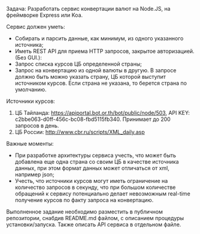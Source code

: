 Задача: Разработать сервис конвертации валют на Node.JS, на фреймворке Express или Koa.

Сервис должен уметь:
* Собирать и парсить данные, как минимум, из одного указанного источника;
* Иметь REST API для приема HTTP запросов, закрытое авторизацией. (Без GUI.):
* Запрос списка курсов ЦБ определенной страны;
* Запрос на конвертацию из одной валюты в другую. В запросе должно быть можно указать страну, ЦБ которой выступит источником курсов. Если страна не указана, то берется страна по умолчанию.

Источники курсов:
1. ЦБ Тайланда: https://apiportal.bot.or.th/bot/public/node/503, API KEY: c2bbe063-d0ff-456c-bc08-fbd5115fb340. Принимает до 200 запросов в день.
2. ЦБ России: http://www.cbr.ru/scripts/XML_daily.asp

Важные моменты:
- При разработке архитектуры сервиса учесть, что может быть добавлена еще одна страна со своим ЦБ в качестве источника данных, при этом формат данных может отличаться от xml, например json;
- Учесть, что источники курсов могут иметь ограничение на количество запросов в секунду, что при большом количестве обращений к сервису потенциально делает невозможным real-time получение курсов по факту запроса на конвертацию.

Выполненное задание необходимо разместить в публичном репозитории, снабдив README.md файлом, с описанием процедуры установки/запуска. Также описать API сервиса в отдельном файле.